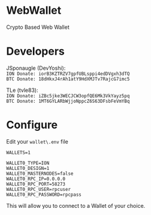 # WebWallet
Crypto Based Web Wallet

# Developers  
JSponaugle (DevYoshi):   
`ION Donate: iorB3KZTRZV7gpfUBLsppi4edDVgxh3dTQ`   
`BTC Donate: 18dHkxJ4rAh1atY9HdXMJTv7RajcG7imc5`
  
TLe (tvle83):  
`ION Donate: iZBc5jke3WECJCW3opfQE6Mk3VkYayz5pq`  
`BTC Donate: 1MT6GYLARbWjjoNppcZ6S63DFsbFeVmYBq`  

# Configure
 Edit your `wallet\.env` file
 ```
WALLETS=1

WALLET0_TYPE=ION
WALLET0_DESIGN=1
WALLET0_MASTERNODES=false
WALLET0_RPC_IP=0.0.0.0
WALLET0_RPC_PORT=58273
WALLET0_RPC_USER=rpcuser
WALLET0_RPC_PASSWORD=rpcpass
 ```
 This will allow you to connect to a Wallet of your choice.
